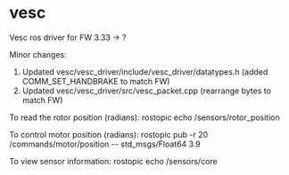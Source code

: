 # vesc
Vesc ros driver for FW 3.33 -> ?

Minor changes:
1. Updated vesc/vesc_driver/include/vesc_driver/datatypes.h (added COMM_SET_HANDBRAKE to match FW)
2. Updated vesc/vesc_driver/src/vesc_packet.cpp (rearrange bytes to match FW)

To read the rotor position (radians):
rostopic echo /sensors/rotor_position

To control motor position (radians):
rostopic pub -r 20 /commands/motor/position -- std_msgs/Float64 3.9

To view sensor information:
rostopic echo /sensors/core
